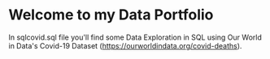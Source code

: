 # Welcome to my Data Portfolio

In sqlcovid.sql file you'll find some Data Exploration in SQL using Our World in Data's Covid-19 Dataset (https://ourworldindata.org/covid-deaths).

